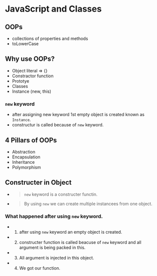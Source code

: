 # JavaScript and Classes


## OOPs
- collections of properties and methods
- toLowerCase

## Why use OOPs?
- Object literal => {}
- Constractor function
- Prototye
- Classes
- Instance (new, this)

### `new` keyword
- after assigning new keyword 1st empty object is created known as `Instance`.
- constructur is called because of `new` keyword.

## 4 Pillars of OOPs
- Abstraction
- Encapsulation
- Inheritance
- Polymorphism

## Constructer in Object
- > `new` keyword is a constructer functin. 

- > By using `new` we can create multiple instancees from one object.

### What happened after using `new` keyword.
- 1. after using `new` keyword an empty object is created.
- 2. constructer function is called beacuse of `new` keyword and all argument is being packed in this.
- 3. All argument is injected in this object.
- 4. We got our function.